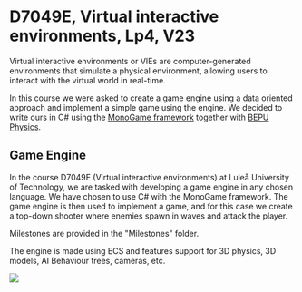 # D7049E, Virtual interactive environments, Lp4, V23
Virtual interactive environments or VIEs are computer-generated 
environments that simulate a physical environment, 
allowing users to interact with the virtual world in real-time.

In this course we were asked to create a game engine using a data oriented approach and implement a simple game using the engine. We decided to write ours in C# using the [MonoGame framework](https://www.monogame.net/) together with [BEPU Physics](https://www.bepuentertainment.com/).

## Game Engine

In the course D7049E (Virtual interactive environments) at Luleå University of Technology, we are tasked with developing a game engine in any chosen language. We have chosen to use C# with the MonoGame framework. The game engine is then used to implement a game, and for this case we create a top-down shooter where enemies spawn in waves and attack the player.

Milestones are provided in the "Milestones" folder.

The engine is made using ECS and features support for 3D physics, 3D models, AI Behaviour trees, cameras, etc.

![](img/game.gif)
